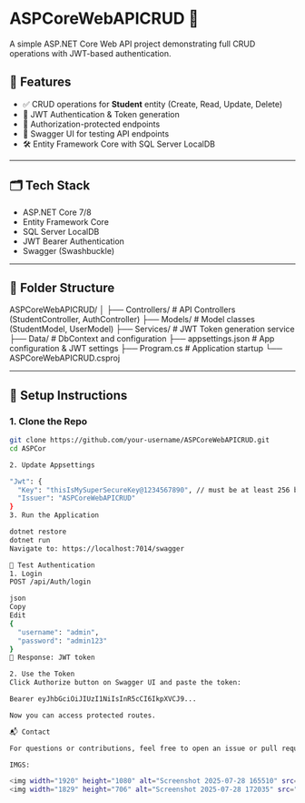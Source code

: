 # ASPCoreWebAPICRUD 🧠

A simple ASP.NET Core Web API project demonstrating full CRUD operations with JWT-based authentication.

## 🚀 Features

- ✅ CRUD operations for **Student** entity (Create, Read, Update, Delete)
- 🔐 JWT Authentication & Token generation
- 🔐 Authorization-protected endpoints
- 🧪 Swagger UI for testing API endpoints
- 🛠️ Entity Framework Core with SQL Server LocalDB

---

## 🗂️ Tech Stack

- ASP.NET Core 7/8
- Entity Framework Core
- SQL Server LocalDB
- JWT Bearer Authentication
- Swagger (Swashbuckle)

---

## 📁 Folder Structure

ASPCoreWebAPICRUD/
│
├── Controllers/ # API Controllers (StudentController, AuthController)
├── Models/ # Model classes (StudentModel, UserModel)
├── Services/ # JWT Token generation service
├── Data/ # DbContext and configuration
├── appsettings.json # App configuration & JWT settings
├── Program.cs # Application startup
└── ASPCoreWebAPICRUD.csproj


---

## 🔧 Setup Instructions

### 1. Clone the Repo

```bash
git clone https://github.com/your-username/ASPCoreWebAPICRUD.git
cd ASPCor

2. Update Appsettings

"Jwt": {
  "Key": "thisIsMySuperSecureKey@1234567890", // must be at least 256 bits (32 chars)
  "Issuer": "ASPCoreWebAPICRUD"
}
3. Run the Application

dotnet restore
dotnet run
Navigate to: https://localhost:7014/swagger

🔐 Test Authentication
1. Login
POST /api/Auth/login

json
Copy
Edit
{
  "username": "admin",
  "password": "admin123"
}
🔁 Response: JWT token

2. Use the Token
Click Authorize button on Swagger UI and paste the token:

Bearer eyJhbGciOiJIUzI1NiIsInR5cCI6IkpXVCJ9...

Now you can access protected routes.

📬 Contact

For questions or contributions, feel free to open an issue or pull request.

IMGS:

<img width="1920" height="1080" alt="Screenshot 2025-07-28 165510" src="https://github.com/user-attachments/assets/6822cd46-591b-4ee6-845b-1906fdd7e151" />
<img width="1829" height="706" alt="Screenshot 2025-07-28 172035" src="https://github.com/user-attachments/assets/e7f99cbd-9f59-44e9-b74d-81f5df324479" />



